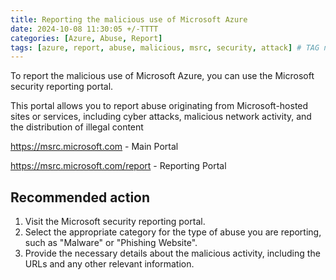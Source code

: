 ```yaml
---
title: Reporting the malicious use of Microsoft Azure
date: 2024-10-08 11:30:05 +/-TTTT
categories: [Azure, Abuse, Report]
tags: [azure, report, abuse, malicious, msrc, security, attack] # TAG names should always be lowercase
---
```


To report the malicious use of Microsoft Azure, you can use the Microsoft security reporting portal.

This portal allows you to report abuse originating from Microsoft-hosted sites or services, including cyber attacks, malicious network activity, and the distribution of illegal content

<a href="https://msrc.microsoft.com" target="_blank">https://msrc.microsoft.com</a> - Main Portal

<a href="https://msrc.microsoft.com/report" target="_blank">https://msrc.microsoft.com/report</a> - Reporting Portal

## Recommended action

1. Visit the Microsoft security reporting portal.
2. Select the appropriate category for the type of abuse you are reporting, such as "Malware" or "Phishing Website".
3. Provide the necessary details about the malicious activity, including the URLs and any other relevant information.